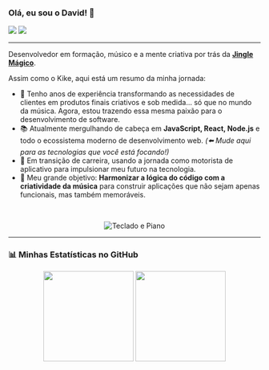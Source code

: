 ### Olá, eu sou o David! 👋

<a href="https://linkedin.com/in/davidassef" target="_blank"><img src="https://img.shields.io/badge/-LinkedIn-%230077B5?style=for-the-badge&logo=linkedin&logoColor=white" target="_blank"></a>
<a href="https://instagram.com/davidassef" target="_blank"><img src="https://img.shields.io/badge/-Instagram-%23E4405F?style=for-the-badge&logo=instagram&logoColor=white" target="_blank"></a>

---

Desenvolvedor em formação, músico e a mente criativa por trás da **[Jingle Mágico](httpsaqui-o-link-da-sua-empresa)**.

Assim como o Kike, aqui está um resumo da minha jornada:

-   🎹 Tenho anos de experiência transformando as necessidades de clientes em produtos finais criativos e sob medida... só que no mundo da música. Agora, estou trazendo essa mesma paixão para o desenvolvimento de software.
-   📚 Atualmente mergulhando de cabeça em **JavaScript, React, Node.js** e todo o ecossistema moderno de desenvolvimento web. _(⬅️ Mude aqui para as tecnologias que você está focando!)_
-   🚗 Em transição de carreira, usando a jornada como motorista de aplicativo para impulsionar meu futuro na tecnologia.
-   🎯 Meu grande objetivo: **Harmonizar a lógica do código com a criatividade da música** para construir aplicações que não sejam apenas funcionais, mas também memoráveis.

<br>

<p align="center">
  <img src="https://media.giphy.com/media/26tn33aiTi1jkl6H6/giphy.gif" alt="Teclado e Piano">
</p>

---

### 📊 Minhas Estatísticas no GitHub

<p align="center">
  <img height="180em" src="https://github-readme-stats.vercel.app/api?username=davidassef&show_icons=true&theme=dracula&include_all_commits=true&count_private=true"/>
  <img height="180em" src="https://github-readme-stats.vercel.app/api/top-langs/?username=davidassef&layout=compact&langs_count=8&theme=dracula"/>
</p>
